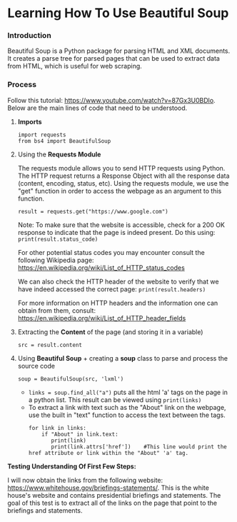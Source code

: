 # Learning How To Use Beautiful Soup

### Introduction

Beautiful Soup is a Python package for parsing HTML and XML documents. It creates a parse tree for parsed pages that can be used to extract data from HTML, which is useful for web scraping.

### Process

Follow this tutorial: https://www.youtube.com/watch?v=87Gx3U0BDlo. Below are the main lines of code that need to be understood.

1. **Imports**

   ```
   import requests  
   from bs4 import BeautifulSoup  
   ```

2. Using the **Requests Module**

   The requests module allows you to send HTTP requests using Python. The HTTP request returns a Response Object with all the response data (content, encoding,     status, etc). Using the requests module, we use the "get" function in order to access the webpage as an argument to this function.

   ```
   result = requests.get("https://www.google.com")
   ```
   
   Note: To make sure that the website is accessible, check for a 200 OK response to indicate that the page is indeed present. Do this using: ``` print(result.status_code) ```
   
   For other potential status codes you may encounter consult the following
   Wikipedia page: https://en.wikipedia.org/wiki/List_of_HTTP_status_codes
   
   We can also check the HTTP header of the website to verify that we have 
   indeed accessed the correct page: ```print(result.headers)```
   
   For more information on HTTP headers and the information one can obtain from them,
   consult: https://en.wikipedia.org/wiki/List_of_HTTP_header_fields
   
   
3. Extracting the **Content** of the page (and storing it in a variable)

   ```src = result.content```
 
4. Using **Beautiful Soup** + creating a **soup** class to parse and process the source code

   ```soup = BeautifulSoup(src, 'lxml')```

   * ```links = soup.find_all("a")``` puts all the html 'a' tags on the page in a python list. This result can be viewed using ```print(links)```
   * To extract a link with text such as the "About" link on the webpage, use the built in "text" function to access the text between the <a> </a> tags.
     ```
     for link in links:
         if "About" in link.text:
            print(link)
            print(link.attrs['href'])    #This line would print the href attribute or link within the "About" 'a' tag.
     ```

**Testing Understanding Of First Few Steps:**

I will now obtain the links from the following website: https://www.whitehouse.gov/briefings-statements/. This is the white house's website and contains presidential briefings and statements. The goal of this test is to extract all of the links on the page that point to the briefings and statements. 

